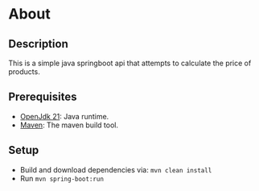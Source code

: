 # About 

## Description
This is a simple java springboot api that attempts to calculate the price of products.

## Prerequisites
- [OpenJdk 21](https://www.oracle.com/java/technologies/downloads/): Java runtime. 
- [Maven](https://maven.apache.org/download.cgi): The maven build tool. 

## Setup
- Build and download dependencies via: `mvn clean install`
- Run `mvn spring-boot:run`
